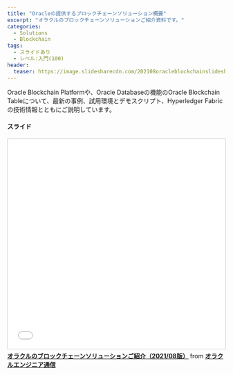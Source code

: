 ```yaml
---
title: "Oracleの提供するブロックチェーンソリューション概要"
excerpt: "オラクルのブロックチェーンソリューションご紹介資料です。"
categories:
  - Solutions
  - Blockchain
tags:
  - スライドあり
  - レベル:入門(100)
header:
  teaser: https://image.slidesharecdn.com/202108oracleblockchainslideshare-210810055935/95/202108-1-638.jpg?cb=1628575486
---
```


Oracle Blockchain Platformや、Oracle Databaseの機能のOracle Blockchain Tableについて、最新の事例、試用環境とデモスクリプト、Hyperledger Fabricの技術情報とともにご説明しています。

#### スライド

<div style="max-width:768px">

<!-- Speakerdeckから Embeded リンクを取得して貼り付け (ここから) -->
<iframe src="//www.slideshare.net/slideshow/embed_code/key/Djjelfy37XPQ74" width="595" height="485" frameborder="0" marginwidth="0" marginheight="0" scrolling="no" style="border:1px solid #CCC; border-width:1px; margin-bottom:5px; max-width: 100%;" allowfullscreen> </iframe> <div style="margin-bottom:5px"> <strong> <a href="//www.slideshare.net/oracle4engineer/202108-249950637" title="オラクルのブロックチェーンソリューションご紹介（2021/08版）" target="_blank">オラクルのブロックチェーンソリューションご紹介（2021/08版）</a> </strong> from <strong><a href="https://www.slideshare.net/oracle4engineer" target="_blank">オラクルエンジニア通信</a></strong> </div>
<!-- Speakerdeckから Embeded リンクを取得して貼り付け (ここまで) -->

</div>
